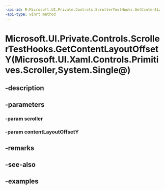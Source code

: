 ```yaml
---
-api-id: M:Microsoft.UI.Private.Controls.ScrollerTestHooks.GetContentLayoutOffsetY(Microsoft.UI.Xaml.Controls.Primitives.Scroller,System.Single@)
-api-type: winrt method
---
```


# Microsoft.UI.Private.Controls.ScrollerTestHooks.GetContentLayoutOffsetY(Microsoft.UI.Xaml.Controls.Primitives.Scroller,System.Single@)

<!--
public static void GetContentLayoutOffsetY (Microsoft.UI.Xaml.Controls.Primitives.Scroller scroller, out float contentLayoutOffsetY);
-->


## -description

## -parameters

### -param scroller

### -param contentLayoutOffsetY

## -remarks

## -see-also

## -examples


